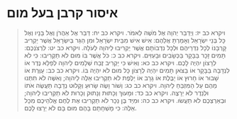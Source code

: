 # איסור קרבן בעל מום

> ויקרא כב יז: וַיְדַבֵּר יְהוָה אֶל מֹשֶׁה לֵּאמֹר.
> ויקרא כב יח: דַּבֵּר אֶל אַהֲרֹן וְאֶל בָּנָיו וְאֶל כָּל בְּנֵי יִשְׂרָאֵל וְאָמַרְתָּ אֲלֵהֶם:  אִישׁ אִישׁ מִבֵּית יִשְׂרָאֵל וּמִן הַגֵּר בְּיִשְׂרָאֵל אֲשֶׁר יַקְרִיב קָרְבָּנוֹ לְכָל נִדְרֵיהֶם וּלְכָל נִדְבוֹתָם אֲשֶׁר יַקְרִיבוּ לַיהוָה לְעֹלָה.
> ויקרא כב יט: לִרְצֹנְכֶם:  תָּמִים זָכָר בַּבָּקָר בַּכְּשָׂבִים וּבָעִזִּים.
> ויקרא כב כ: כֹּל אֲשֶׁר בּוֹ מוּם לֹא תַקְרִיבוּ:  כִּי לֹא לְרָצוֹן יִהְיֶה לָכֶם.
> ויקרא כב כא: וְאִישׁ כִּי יַקְרִיב זֶבַח שְׁלָמִים לַיהוָה לְפַלֵּא נֶדֶר אוֹ לִנְדָבָה בַּבָּקָר אוֹ בַצֹּאן תָּמִים יִהְיֶה לְרָצוֹן כָּל מוּם לֹא יִהְיֶה בּוֹ.
> ויקרא כב כב: עַוֶּרֶת אוֹ שָׁבוּר אוֹ חָרוּץ אוֹ יַבֶּלֶת אוֹ גָרָב אוֹ יַלֶּפֶת לֹא תַקְרִיבוּ אֵלֶּה לַיהוָה; וְאִשֶּׁה לֹא תִתְּנוּ מֵהֶם עַל הַמִּזְבֵּחַ לַיהוָה.
> ויקרא כב כג: וְשׁוֹר וָשֶׂה שָׂרוּעַ וְקָלוּט נְדָבָה תַּעֲשֶׂה אֹתוֹ וּלְנֵדֶר לֹא יֵרָצֶה.
> ויקרא כב כד: וּמָעוּךְ וְכָתוּת וְנָתוּק וְכָרוּת לֹא תַקְרִיבוּ לַיהוָה; וּבְאַרְצְכֶם לֹא תַעֲשׂוּ.
> ויקרא כב כה: וּמִיַּד בֶּן נֵכָר לֹא תַקְרִיבוּ אֶת לֶחֶם אֱלֹהֵיכֶם מִכָּל אֵלֶּה:  כִּי מָשְׁחָתָם בָּהֶם מוּם בָּם לֹא יֵרָצוּ לָכֶם. 
 

